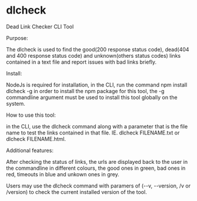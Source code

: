 # dlcheck
Dead Link Checker CLI Tool

Purpose:

The dlcheck is used to find the good(200 response status code), dead(404 and 400 response status code) and unknown(others status codes) links contained in a text file and report issues with bad links briefly.

Install:

NodeJs is required for installation, in the CLI, run the command npm install dlcheck -g in order to install the npm package for this tool, the -g commandline argument must be used to install this tool globally on the system.

How to use this tool:

in the CLI, use the dlcheck command along with a parameter that is the file name to test the links contained in that file. IE. dlcheck FILENAME.txt or dlcheck FILENAME.html.

Additional features:

After checking the status of links, the urls are displayed back to the user in the commandline in different colours, the good ones in green, bad ones in red, timeouts in blue and unkown ones in grey.

Users may use the dlcheck command with paramers of (--v, --version, /v or /version) to check the current installed version of the tool.
